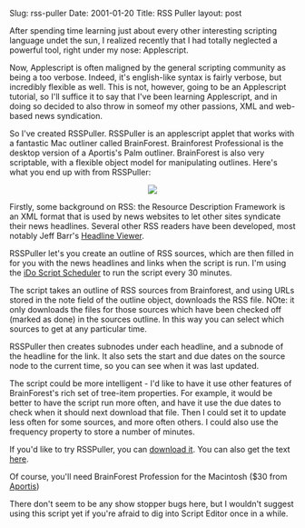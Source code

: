Slug: rss-puller
Date: 2001-01-20
Title: RSS Puller
layout: post

After spending time learning just about every other interesting scripting language undet the sun, I realized recently that I had totally neglected a powerful tool, right under my nose: Applescript.

Now, Applescript is often maligned by the general scripting community as being a too verbose. Indeed, it&#39;s english-like syntax is fairly verbose, but incredibly flexible as well. This is not, however, going to be an Applescript tutorial, so I&#39;ll suffice it to say that I&#39;ve been learning Applescript, and in doing so decided to also throw in someof my other passions, XML and web-based news syndication.

So I&#39;ve created RSSPuller. RSSPuller is an applescript applet that works with a fantastic Mac outliner called BrainForest. Brainforest Professional is the desktop version of a Aportis&#39;s Palm outliner. BrainForest is also very scriptable, with a flexible object model for manipulating outlines. Here&#39;s what you end up with from RSSPuller:

<center><img src="http://media.redmonk.net/images/puller.gif" /></center>

Firstly, some background on RSS: the Resource Description Framework is an XML format that is used by news websites to let other sites syndicate their news headlines. Several other RSS readers have been developed, most notably Jeff Barr&#39;s <a href="http://www.vertexdev.com/HeadlineViewer/index.html">Headline Viewer</a>.

RSSPuller let&#39;s you create an outline of RSS sources, which are then filled in for you with the news headlines and links when the script is run. I&#39;m using the <a href="http://www.sophisticated.com/products/ido/ido_ss.html">iDo Script Scheduler</a> to run the script every 30 minutes.

The script takes an outline of RSS sources from Brainforest, and using URLs stored in the note field of the outline object, downloads the RSS file. NOte: it only downloads the files for those sources which have been checked off (marked as done) in the sources outline. In this way you can select which sources to get at any particular time.

RSSPuller then creates subnodes under each headline, and a subnode of the headline for the link. It also sets the start and due dates on the source node to the current time, so you can see when it was last updated.

The script could be more intelligent - I&#39;d like to have it use other features of BrainForest&#39;s rich set of tree-item properties. For example, it would be better to have the script run more often, and have it use the due dates to check when it should next download that file. Then I could set it to update less often for some sources, and more often others. I could also use the frequency property to store a number of minutes.

If you&#39;d like to try RSSPuller, you can <a href="http://media.redmonk.net/files/rssPuller.zip">download it</a>. You can also get the text <a href="http://www.redmonk.net/327">here</a>.

Of course, you&#39;ll need BrainForest Profession for the Macintosh ($30 from <a href="http://www.aportis.com/products/BrainForest/benefits.html">Aportis</a>)

There don&#39;t seem to be any show stopper bugs here, but I wouldn&#39;t suggest using this script yet if you&#39;re afraid to dig into Script Editor once in a while.
